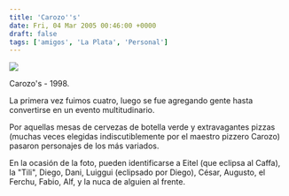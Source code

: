 ```yaml
---
title: 'Carozo''s'
date: Fri, 04 Mar 2005 00:46:00 +0000
draft: false
tags: ['amigos', 'La Plata', 'Personal']
---
```


[![](http://photos1.blogger.com/img/121/3009/400/Carozo1.jpg)](http://photos1.blogger.com/img/121/3009/640/Carozo1.jpg) 

Carozo's - 1998. 

La primera vez fuimos cuatro, luego se fue agregando gente hasta convertirse en 
un evento multitudinario. 

Por aquellas mesas de cervezas de botella verde y extravagantes pizzas (muchas 
veces elegidas indiscutiblemente por el maestro pizzero Carozo) pasaron 
personajes de los más variados. 

En la ocasión de la foto, pueden identificarse a Eitel (que eclipsa al Caffa), 
la "Tili", Diego, Dani, Luiggui (eclipsado por Diego), César, Augusto, el Ferchu, 
Fabio, Alf, y la nuca de alguien al frente.
